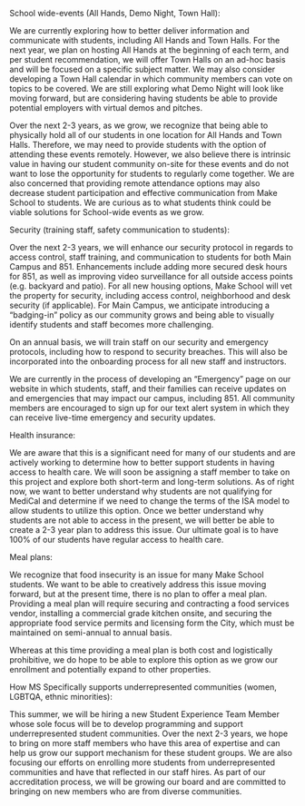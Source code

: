 School wide-events (All Hands, Demo Night, Town Hall):

We are currently exploring  how to better deliver information and communicate with students, including All Hands and Town Halls. For the next year, we plan on hosting All Hands at the beginning of each term, and per student recommendation, we will offer Town Halls on an ad-hoc basis and will be focused on a specific subject matter. We may also consider developing a Town Hall calendar in which community members can vote on topics to be covered. We are still exploring what Demo Night will look like moving forward, but are considering having students be able to provide potential employers with virtual demos and pitches.
 
Over the next 2-3 years, as we grow, we recognize that being able to physically hold all of our students in one location for All Hands and Town Halls. Therefore, we may need to provide students with the option of attending these events remotely. However, we also believe there is intrinsic value in having our student community on-site for these events and do not want to lose the opportunity for students to regularly come together. We are also concerned that providing remote attendance options may also decrease student participation and effective communication from Make School to students. We are curious as to what students think could be viable solutions for School-wide events as we grow.
 
Security (training staff, safety communication to students):

Over the next 2-3 years, we will enhance our security protocol in regards to access 
control, staff training, and communication to students for both Main Campus and 851. Enhancements include adding more secured desk hours for 851, as well as improving video surveillance for all outside access points (e.g. backyard and patio). For all new housing options, Make School will vet the property for security, including access control, neighborhood and desk security (if applicable). For Main Campus, we anticipate introducing a “badging-in” policy as our community grows and being able to visually identify students and staff becomes more challenging. 
 
On an annual basis, we will train staff on our security and emergency protocols, including how to respond to security breaches. This will also be incorporated into the onboarding process for all new staff and instructors. 
 
We are currently in the process of developing an “Emergency” page on our website in which students, staff, and their families can receive updates on and emergencies that may impact our campus, including 851. All community members are encouraged to sign up for our text alert system in which they can receive live-time emergency and security updates. 
 
Health insurance: 

We are aware that this is a significant need for many of our students and are actively working to determine how to better support students in having access to health care. We will soon be assigning a staff member to take on this project and explore both short-term and long-term solutions. As of right now, we want to better understand why students are not qualifying for MediCal and determine if we need to change the terms of the ISA model to allow students to utilize this option. Once we better understand why students are not able to access in the present, we will better be able to create a 2-3 year plan to address this issue. Our ultimate goal is to have 100% of our students have regular access to health care.
 
Meal plans:
 
We recognize that food insecurity is an issue for many Make School students. We want to be able to creatively address this issue moving forward, but at the present time, there is no plan to offer a meal plan. Providing a meal plan will require securing and contracting a food services vendor, installing a commercial grade kitchen onsite, and securing the appropriate food service permits and licensing form the City, which must be maintained on semi-annual to annual basis.
 
Whereas at this time providing a meal plan is both cost and logistically prohibitive, we do hope to be able to explore this option as we grow our enrollment and potentially expand to other properties. 
 
How MS Specifically supports underrepresented communities (women, LGBTQA, ethnic minorities):
 
This summer, we will be hiring a new Student Experience Team Member whose sole focus will be to develop programming and support underrepresented student communities. Over the next 2-3 years, we hope to bring on more staff members who have this area of expertise and can help us grow our support mechanism for these student groups. We are also focusing our efforts on enrolling more students from underrepresented communities and have that reflected in our staff hires. As part of our accreditation process, we will be growing our board and are committed to bringing on new members who are from diverse communities.
